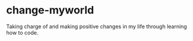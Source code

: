 # change-myworld
Taking charge of and making positive changes in my life through learning how to code.
